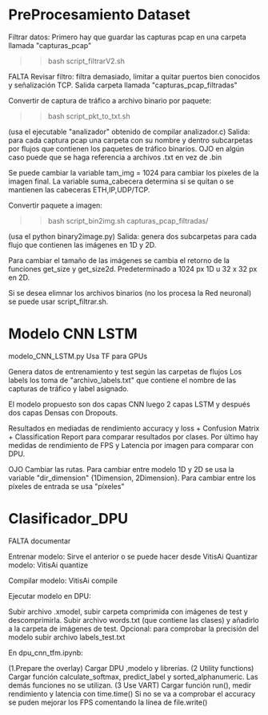 # PreProcesamiento Dataset

Filtrar datos:
Primero hay que guardar las capturas pcap en una carpeta llamada "capturas_pcap"
>> bash script_filtrarV2.sh

FALTA Revisar filtro: filtra demasiado, limitar a quitar puertos bien conocidos y señalización TCP.
Salida carpeta llamada "capturas_pcap_filtradas"

Convertir de captura de tráfico a archivo binario por paquete:
>> bash script_pkt_to_txt.sh

(usa el ejecutable "analizador" obtenido de compilar analizador.c)
Salida: para cada captura pcap una carpeta con su nombre y dentro subcarpetas por flujos que contienen los paquetes de tráfico binarios.
OJO en algún caso puede que se haga referencia a archivos .txt en vez de .bin

Se puede cambiar la variable tam_img = 1024 para cambiar los píxeles de la imagen final. La variable suma_cabecera determina si se quitan o se mantienen las cabeceras ETH,IP,UDP/TCP.

Convertir paquete a imagen:
>> bash script_bin2img.sh capturas_pcap_filtradas/

(usa el python binary2image.py)
Salida: genera dos subcarpetas para cada flujo que contienen las imágenes en 1D y 2D.

Para cambiar el tamaño de las imágenes se cambia el retorno de la funciones get_size y get_size2d. Predeterminado a 1024 px 1D u 32 x 32 px en 2D.

Si se desea elimnar los archivos binarios (no los procesa la Red neuronal) se puede usar script_filtrar.sh.

# Modelo CNN LSTM
modelo_CNN_LSTM.py
Usa TF para GPUs

Genera datos de entrenamiento y test según las carpetas de flujos
Los labels los toma de "archivo_labels.txt" que contiene el nombre de las capturas de tráfico y label asignado.

El modelo propuesto son dos capas CNN luego 2 capas LSTM y después dos capas Densas con Dropouts.

Resultados en mediadas de rendimiento accuracy y loss + Confusion Matrix + Classification Report para comparar resultados por clases.
Por último hay medidas de rendimiento de FPS y Latencia por imagen para comparar con DPU.

OJO Cambiar las rutas. Para cambiar entre modelo 1D y 2D se usa la variable "dir_dimension" {1Dimension, 2Dimension}. Para cambiar entre los píxeles de entrada se usa "píxeles"

# Clasificador_DPU
FALTA documentar


Entrenar modelo:
Sirve el anterior o se puede hacer desde VitisAi
Quantizar modelo:
VitisAi quantize

Compilar modelo:
VitisAi compile

Ejecutar modelo en DPU:

Subir archivo .xmodel, subir carpeta comprimida con imágenes de test y descomprimirla.
Subir archivo words.txt (que contiene las clases) y añadirlo a la carpeta de imágenes de test.
Opcional: para comprobar la precisión del modelo subir archivo labels_test.txt

En dpu_cnn_tfm.ipynb:

(1.Prepare the overlay) Cargar DPU ,modelo y librerías.
(2 Utility functions) Cargar función calculate_softmax, predict_label y sorted_alphanumeric. Las demás funciones no se utilizan.
(3 Use VART) Cargar función run(), medir rendimiento y latencia con time.time()
  Si no se va a comprobar el accuracy se puden mejorar los FPS comentando la línea de file.write()
  





